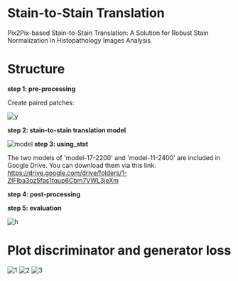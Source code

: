 # Stain-to-Stain Translation
Pix2Pix-based Stain-to-Stain Translation: A Solution for Robust Stain Normalization in Histopathology Images Analysis 

# Structure
**step 1:	pre-processing**

Create paired patches:

![y](https://user-images.githubusercontent.com/27900037/72141237-b3f5b200-33a7-11ea-936a-45393dada126.png)


**step 2:	stain-to-stain translation model**

![model](https://user-images.githubusercontent.com/27900037/72138589-557a0500-33a2-11ea-9567-c3f88c1184ab.png)
**step 3:	using_stst**

The two models of 'model-17-2200' and 'model-11-2400' are included in Google Drive. You can download them via this link.
https://drive.google.com/drive/folders/1-ZIFlba3oz5fas1tqup6Cbm7VWL3jeXm

**step 4:	post-processing**

**step 5:	evaluation** 

![h](https://user-images.githubusercontent.com/27900037/72147740-777c8300-33b4-11ea-9146-cfc6fe0252bf.png)



# Plot discriminator and generator loss
![1](https://user-images.githubusercontent.com/27900037/72138096-4d6d9580-33a1-11ea-8466-ba227c210011.png)
![2](https://user-images.githubusercontent.com/27900037/72138104-52cae000-33a1-11ea-9245-b1368bf0c0e8.png)
![3](https://user-images.githubusercontent.com/27900037/72138109-552d3a00-33a1-11ea-97cb-0f4a77cfca50.png)
